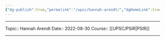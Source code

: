 ```yaml
---
{"dg-publish":true,"permalink":"/upsc/hannah-arendt/","dgHomeLink":true,"dgPassFrontmatter":false}
---
```


----
Topic:: Hannah Arendt
Date:: 2022-08-30
Course:: [[UPSC/PSIR|PSIR]] 

----



